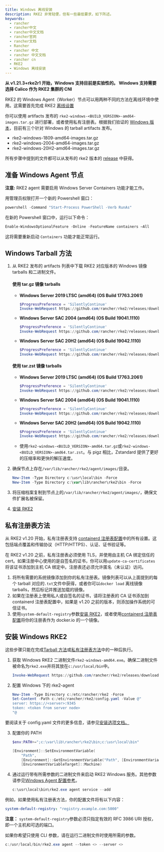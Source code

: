 ```yaml
---
title: Windows 离线安装
description: RKE2 非常轻便，但有一些最低要求，如下所述。
keywords:
  - rancher
  - rancher中文
  - rancher中文文档
  - rancher官网
  - rancher文档
  - Rancher
  - rancher 中文
  - rancher 中文文档
  - rancher cn
  - RKE2
  - Windows 离线安装
---
```


**从 v1.21.3+rke2r1 开始，Windows 支持目前是实验性的。 Windows 支持需要选择 Calico 作为 RKE2 集群的 CNI**

RKE2 的 Windows Agent（Worker）节点可以用两种不同的方法在离线环境中使用。这需要首先完成 RKE2 [离线设置](/docs/rke2/install/airgap/_index)

你可以使用 artifacts 发布的 `rke2-windows-<BUILD_VERSION>-amd64-images.tar.gz` 进行部署，或者使用私有注册表。根据我们验证的 [Windows 版本](https://docs.rke2.io/install/requirements/#windows)，目前有三个针对 Windows 的 tarball artifacts 发布。

- rke2-windows-1809-amd64-images.tar.gz
- rke2-windows-2004-amd64-images.tar.gz
- rke2-windows-20H2-amd64-images.tar.gz

所有步骤中提到的文件都可以从发布的 rke2 版本的 [release](https://github.com/rancher/rke2/releases) 中获得。

## 准备 Windows Agent 节点

**注意:** RKE2 agent 需要启用 Windows Server Containers 功能才能工作。

用管理员权限打开一个新的 Powershell 窗口：

```powershell
powershell -Command "Start-Process PowerShell -Verb RunAs"
```

在新的 Powershell 窗口中，运行以下命令：

```powershell
Enable-WindowsOptionalFeature -Online -FeatureName containers –All
```

这将需要重新启动 `Containers` 功能才能正常运行。

## Windows Tarball 方法

1. 从 RKE2 发布的 artifacts 列表中下载 RKE2 对应版本的 Windows 镜像 tarballs 和二进制文件。

   #### 使用 tar.gz 镜像 tarballs

   - **Windows Server 2019 LTSC (amd64) (OS Build 17763.2061)**

     ```powershell
     $ProgressPreference = 'SilentlyContinue'
     Invoke-WebRequest https://github.com/rancher/rke2/releases/download/v1.21.4%2Brke2r2/rke2-windows-1809-amd64-images.tar.gz -OutFile /var/lib/rancher/rke2/agent/images/rke2-windows-1809-amd64-images.tar.gz
     ```

   - **Windows Server SAC 2004 (amd64) (OS Build 19041.1110)**

     ```powershell
     $ProgressPreference = 'SilentlyContinue'
     Invoke-WebRequest https://github.com/rancher/rke2/releases/download/v1.21.4%2Brke2r2/rke2-windows-2004-amd64-images.tar.gz -OutFile c:/var/lib/rancher/rke2/agent/images/rke2-windows-2004-amd64-images.tar.gz
     ```

   - **Windows Server SAC 20H2 (amd64) (OS Build 19042.1110)**

     ```powershell
     $ProgressPreference = 'SilentlyContinue'
     Invoke-WebRequest https://github.com/rancher/rke2/releases/download/v1.21.4%2Brke2r2/rke2-windows-20H2-amd64-images.tar.gz -OutFile c:/var/lib/rancher/rke2/agent/images/rke2-windows-20H2-amd64-images.tar.gz
     ```

   #### 使用 tar.zst 镜像 tarballs

   - **Windows Server 2019 LTSC (amd64) (OS Build 17763.2061)**

     ```powershell
     $ProgressPreference = 'SilentlyContinue'
     Invoke-WebRequest https://github.com/rancher/rke2/releases/download/v1.21.4%2Brke2r2/rke2-windows-1809-amd64-images.tar.zst -OutFile /var/lib/rancher/rke2/agent/images/rke2-windows-1809-amd64-images.tar.zst
     ```

   - **Windows Server SAC 2004 (amd64) (OS Build 19041.1110)**

     ```powershell
     $ProgressPreference = 'SilentlyContinue'
     Invoke-WebRequest https://github.com/rancher/rke2/releases/download/v1.21.4%2Brke2r2/rke2-windows-2004-amd64-images.tar.zst -OutFile c:/var/lib/rancher/rke2/agent/images/rke2-windows-2004-amd64-images.tar.zst
     ```

   - **Windows Server SAC 20H2 (amd64) (OS Build 19042.1110)**

     ```powershell
     $ProgressPreference = 'SilentlyContinue'
     Invoke-WebRequest https://github.com/rancher/rke2/releases/download/v1.21.4%2Brke2r2/rke2-windows-20H2-amd64-images.tar.zst -OutFile c:/var/lib/rancher/rke2/agent/images/rke2-windows-20H2-amd64-images.tar.zst
     ```

   - 使用`rke2-windows-<BUILD_VERSION>-amd64.tar.gz`或`rke2-windows-<BUILD_VERSION>-amd64.tar.zst`。与 pigz 相比，Zstandard 提供了更好的压缩率和更快的解压速度。

2. 确保节点上存在`/var/lib/rancher/rke2/agent/images/`目录。

   ```powershell
   New-Item -Type Directory c:\usr\local\bin -Force
   New-Item -Type Directory c:\var\lib\rancher\rke2\bin -Force
   ```

3. 将压缩档案复制到节点上的`/var/lib/rancher/rke2/agent/images/`，确保文件扩展名被保留。

4. [安装 RKE2](#安装-windows-rke2)

## 私有注册表方法

从 RKE2 v1.20 开始，私有注册表支持 [containerd 注册表配置](/docs/rke2/install/containerd_registry_configuration/_index)中的所有设置。这包括端点覆盖和传输协议（HTTP/HTTPS）、认证、证书验证等。

在 RKE2 v1.20 之前，私有注册表必须使用 TLS，并使用由主机 CA 绑定信任的 cert。如果注册中心使用的是自签名的证书，你可以用`update-ca-certificates`将该证书添加到主机 CA 绑定中。注册表还必须允许匿名（未认证）访问。

1. 将所有需要的系统镜像添加到你的私有注册表。镜像列表可以从上面提到的每个 tarball 对应的`.txt`文件中获得，或者你可以`docker load` 离线镜像 tarballs，然后标记并推送加载的镜像。
2. 如果在注册表上使用私人或自签名的证书，请将注册表的 CA 证书添加到 containerd 注册表配置中，如果是 v1.20 之前的版本，则添加操作系统的可信证书。
3. 使用`system-default-registry`参数[安装 RKE2](#安装-windows-rke2)，或者使用[containerd 注册表配置](/docs/rke2/install/containerd_registry_configuration/_index)将你的注册表作为 docker.io 的一个镜像。

## 安装 Windows RKE2

这些步骤只能在完成[Tarball 方法](#windows-tarball-方法)或[私有注册表方法](#私有注册表方法)中的一种后执行。

1. 获取 Windows RKE2 二进制文件`rke2-windows-amd64.exe`。确保二进制文件被命名为`rke2.exe`并将其放在`c:/usr/local/bin`中。

   ```powershell
   Invoke-WebRequest https://github.com/rancher/rke2/releases/download/v1.21.4%2Brke2r2/rke2-windows-amd64.exe -OutFile c:/usr/local/bin/rke2.exe
   ```

2. 配置 Windows 下的 rke2-agent

   ```powershell
   New-Item -Type Directory c:/etc/rancher/rke2 -Force
   Set-Content -Path c:/etc/rancher/rke2/config.yaml -Value @"
   server: https://<server>:9345
   token: <token from server node>
   "@
   ```

要阅读关于 config.yaml 文件的更多信息，请参见[安装选项文档。](/docs/rke2/install/install_options/install_options/_index#配置文件)

3. 配置你的 PATH

   ```powershell
   $env:PATH+=";c:\var\lib\rancher\rke2\bin;c:\usr\local\bin"

   [Environment]::SetEnvironmentVariable(
       "Path",
       [Environment]::GetEnvironmentVariable("Path", [EnvironmentVariableTarget]::Machine) + ";c:\var\lib\rancher\rke2\bin;c:\usr\local\bin",
       [EnvironmentVariableTarget]::Machine)
   ```

4. 通过运行带有所需参数的二进制文件来启动 RKE2 Windows 服务。其他参数请参见[Windows Agent 配置参考](/docs/rke2/install/install_options/windows_agent_config/_index)。

   ```powershell
   c:\usr\local\bin\rke2.exe agent service --add
   ```

例如，如果使用私有注册表方法，你的配置文件将有以下内容：

```yaml
system-default-registry: "registry.example.com:5000"
```

**注意：** `system-default-registry`参数必须只指定有效的 RFC 3986 URI 授权，即一个主机和可选的端口。

如果你希望只使用 CLI 参数，请在运行二进制文件时使用所需的参数。

```powershell
c:/usr/local/bin/rke2.exe agent --token <> --server <>
```
